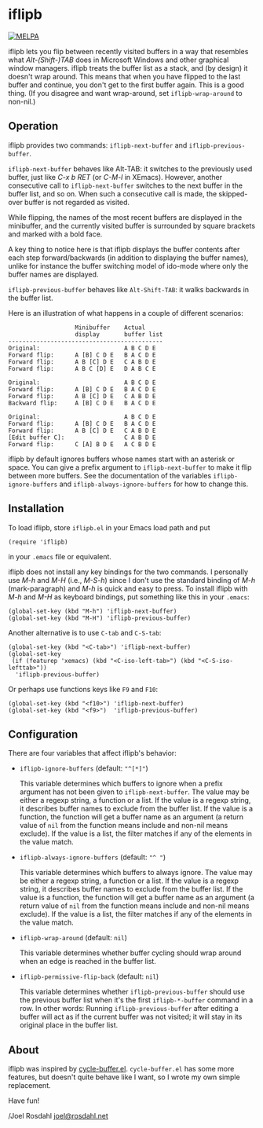iflipb
======

[![MELPA](https://melpa.org/packages/iflipb-badge.svg)](https://melpa.org/#/iflipb)

iflipb lets you flip between recently visited buffers in a way that resembles
what _Alt-(Shift-)TAB_ does in Microsoft Windows and other graphical window
managers. iflipb treats the buffer list as a stack, and (by design) it doesn't
wrap around. This means that when you have flipped to the last buffer and
continue, you don't get to the first buffer again. This is a good thing. (If
you disagree and want wrap-around, set `iflipb-wrap-around` to non-nil.)


Operation
---------

iflipb provides two commands: `iflipb-next-buffer` and
`iflipb-previous-buffer`.

`iflipb-next-buffer` behaves like Alt-TAB: it switches to the previously used
buffer, just like _C-x b RET_ (or _C-M-l_ in XEmacs). However, another
consecutive call to `iflipb-next-buffer` switches to the next buffer in the
buffer list, and so on. When such a consecutive call is made, the skipped-over
buffer is not regarded as visited.

While flipping, the names of the most recent buffers are displayed in the
minibuffer, and the currently visited buffer is surrounded by square brackets
and marked with a bold face.

A key thing to notice here is that iflipb displays the buffer contents after
each step forward/backwards (in addition to displaying the buffer names),
unlike for instance the buffer switching model of ido-mode where only the
buffer names are displayed.

`iflipb-previous-buffer` behaves like `Alt-Shift-TAB`: it walks backwards in
the buffer list.

Here is an illustration of what happens in a couple of different scenarios:

                       Minibuffer    Actual
                       display       buffer list
    --------------------------------------------
    Original:                        A B C D E
    Forward flip:      A [B] C D E   B A C D E
    Forward flip:      A B [C] D E   C A B D E
    Forward flip:      A B C [D] E   D A B C E

    Original:                        A B C D E
    Forward flip:      A [B] C D E   B A C D E
    Forward flip:      A B [C] D E   C A B D E
    Backward flip:     A [B] C D E   B A C D E

    Original:                        A B C D E
    Forward flip:      A [B] C D E   B A C D E
    Forward flip:      A B [C] D E   C A B D E
    [Edit buffer C]:                 C A B D E
    Forward flip:      C [A] B D E   A C B D E

iflipb by default ignores buffers whose names start with an asterisk or space.
You can give a prefix argument to `iflipb-next-buffer` to make it flip between
more buffers. See the documentation of the variables `iflipb-ignore-buffers`
and `iflipb-always-ignore-buffers` for how to change this.


Installation
------------

To load iflipb, store `iflipb.el` in your Emacs load path and put

    (require 'iflipb)

in your `.emacs` file or equivalent.

iflipb does not install any key bindings for the two commands. I personally use
_M-h_ and _M-H_ (i.e., _M-S-h_) since I don't use the standard binding of _M-h_
(mark-paragraph) and _M-h_ is quick and easy to press. To install iflipb with
_M-h_ and _M-H_ as keyboard bindings, put something like this in your `.emacs`:

    (global-set-key (kbd "M-h") 'iflipb-next-buffer)
    (global-set-key (kbd "M-H") 'iflipb-previous-buffer)

Another alternative is to use `C-tab` and `C-S-tab`:

    (global-set-key (kbd "<C-tab>") 'iflipb-next-buffer)
    (global-set-key
     (if (featurep 'xemacs) (kbd "<C-iso-left-tab>") (kbd "<C-S-iso-lefttab>"))
      'iflipb-previous-buffer)

Or perhaps use functions keys like `F9` and `F10`:

    (global-set-key (kbd "<f10>") 'iflipb-next-buffer)
    (global-set-key (kbd "<f9>")  'iflipb-previous-buffer)


Configuration
-------------

There are four variables that affect iflipb's behavior:

* `iflipb-ignore-buffers` (default: `"^[*]"`)

  This variable determines which buffers to ignore when a prefix argument has
  not been given to `iflipb-next-buffer`. The value may be either a regexp
  string, a function or a list. If the value is a regexp string, it describes
  buffer names to exclude from the buffer list. If the value is a function, the
  function will get a buffer name as an argument (a return value of `nil` from
  the function means include and non-nil means exclude). If the value is a
  list, the filter matches if any of the elements in the value match.

* `iflipb-always-ignore-buffers` (default: `"^ "`)

  This variable determines which buffers to always ignore. The value may be
  either a regexp string, a function or a list. If the value is a regexp
  string, it describes buffer names to exclude from the buffer list. If the
  value is a function, the function will get a buffer name as an argument (a
  return value of `nil` from the function means include and non-nil means
  exclude). If the value is a list, the filter matches if any of the elements
  in the value match.

* `iflipb-wrap-around` (default: `nil`)

  This variable determines whether buffer cycling should wrap around when an
  edge is reached in the buffer list.

* `iflipb-permissive-flip-back` (default: `nil`)

  This variable determines whether `iflipb-previous-buffer` should use the
  previous buffer list when it's the first `iflipb-*-buffer` command in a row.
  In other words: Running `iflipb-previous-buffer` after editing a buffer will
  act as if the current buffer was not visited; it will stay in its original
  place in the buffer list.


About
-----

iflipb was inspired by
[cycle-buffer.el](http://kellyfelkins.org/pub/cycle-buffer.el).
`cycle-buffer.el` has some more features, but doesn't quite behave like I want,
so I wrote my own simple replacement.

Have fun!

/Joel Rosdahl <joel@rosdahl.net>
